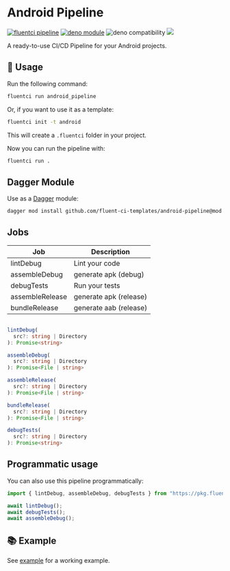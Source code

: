 # Android Pipeline

[![fluentci pipeline](https://img.shields.io/badge/dynamic/json?label=pkg.fluentci.io&labelColor=%23000&color=%23460cf1&url=https%3A%2F%2Fapi.fluentci.io%2Fv1%2Fpipeline%2Fandroid_pipeline&query=%24.version)](https://pkg.fluentci.io/android_pipeline)
[![deno module](https://shield.deno.dev/x/android_pipeline)](https://deno.land/x/android_pipeline)
![deno compatibility](https://shield.deno.dev/deno/^1.37)
[![](https://img.shields.io/codecov/c/gh/fluent-ci-templates/android-pipeline)](https://codecov.io/gh/fluent-ci-templates/android-pipeline)

A ready-to-use CI/CD Pipeline for your Android projects.

## 🚀 Usage

Run the following command:

```bash
fluentci run android_pipeline
```

Or, if you want to use it as a template:

```bash
fluentci init -t android
```

This will create a `.fluentci` folder in your project.

Now you can run the pipeline with:

```bash
fluentci run .
```

## Dagger Module

Use as a [Dagger](https://dagger.io) module:

```bash
dagger mod install github.com/fluent-ci-templates/android-pipeline@mod
```

## Jobs

| Job            | Description           |
| -------------- | --------------------- |
| lintDebug      | Lint your code        |
| assembleDebug  | generate apk (debug)  |
| debugTests     | Run your tests        |
| assembleRelease| generate apk (release)|
| bundleRelease  | generate aab (release)|

```typescript

lintDebug(
  src?: string | Directory
): Promise<string>

assembleDebug(
  src?: string | Directory
): Promise<File | string>

assembleRelease(
  src?: string | Directory
): Promise<File | string>

bundleRelease(
  src?: string | Directory
): Promise<File | string>

debugTests(
  src?: string | Directory
): Promise<string>
```

## Programmatic usage

You can also use this pipeline programmatically:

```ts
import { lintDebug, assembleDebug, debugTests } from "https://pkg.fluentci.io/android_pipeline@v0.9.0/mod.ts";

await lintDebug();
await debugTests();
await assembleDebug();
```

## 📚 Example

See [example](./example) for a working example.